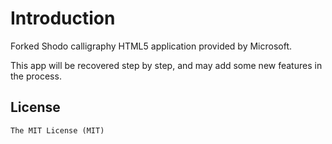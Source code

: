 # Introduction
Forked Shodo calligraphy HTML5 application provided by Microsoft.

This app will be recovered step by step, and may add some new features in the process.


## License
	The MIT License (MIT)
